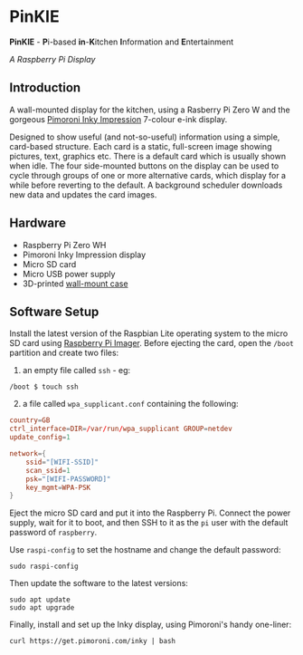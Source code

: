 # PinKIE

**PinKIE** - **P**i-based **in**-**K**itchen **I**nformation and **E**ntertainment

_A Raspberry Pi Display_

## Introduction

A wall-mounted display for the kitchen, using a Rasberry Pi Zero W and the gorgeous [Pimoroni Inky Impression](https://shop.pimoroni.com/products/inky-impression) 7-colour e-ink display.

Designed to show useful (and not-so-useful) information using a simple, card-based structure. Each card is a static, full-screen image showing pictures, text, graphics etc. There is a default card which is usually shown when idle. The four side-mounted buttons on the display can be used to cycle through groups of one or more alternative cards, which display for a while before reverting to the default. A background scheduler downloads new data and updates the card images.

## Hardware

* Raspberry Pi Zero WH
* Pimoroni Inky Impression display
* Micro SD card
* Micro USB power supply
* 3D-printed [wall-mount case](https://github.com/scripsi/inky-impression-case)

## Software Setup

Install the latest version of the Raspbian Lite operating system to the micro SD card using [Raspberry Pi Imager](https://www.raspberrypi.org/software/). Before ejecting the card, open the `/boot` partition and create two files:

1. an empty file called `ssh` - eg:

```shell
/boot $ touch ssh
```

2. a file called `wpa_supplicant.conf` containing the following:

```conf
country=GB
ctrl_interface=DIR=/var/run/wpa_supplicant GROUP=netdev
update_config=1

network={
    ssid="[WIFI-SSID]"
    scan_ssid=1
    psk="[WIFI-PASSWORD]"
    key_mgmt=WPA-PSK
}
```

Eject the micro SD card and put it into the Raspberry Pi. Connect the power supply, wait for it to boot, and then SSH to it as the `pi` user with the default password of `raspberry`.

Use `raspi-config` to set the hostname and change the default password:

```shell
sudo raspi-config
```

Then update the software to the latest versions:

```shell
sudo apt update
sudo apt upgrade
```

Finally, install and set up the Inky display, using Pimoroni's handy one-liner:

```shell
curl https://get.pimoroni.com/inky | bash
```
